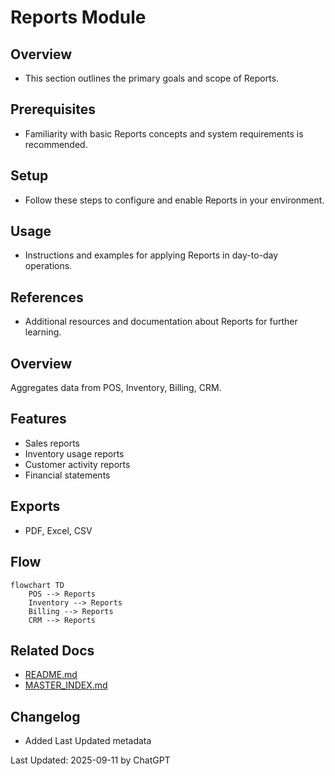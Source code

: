 # Reports Module

## Overview
- This section outlines the primary goals and scope of Reports.

## Prerequisites
- Familiarity with basic Reports concepts and system requirements is recommended.

## Setup
- Follow these steps to configure and enable Reports in your environment.

## Usage
- Instructions and examples for applying Reports in day-to-day operations.

## References
- Additional resources and documentation about Reports for further learning.


## Overview
Aggregates data from POS, Inventory, Billing, CRM.

## Features
- Sales reports
- Inventory usage reports
- Customer activity reports
- Financial statements

## Exports
- PDF, Excel, CSV

## Flow
```mermaid
flowchart TD
    POS --> Reports
    Inventory --> Reports
    Billing --> Reports
    CRM --> Reports
```

## Related Docs
- [README.md](README.md)
- [MASTER_INDEX.md](MASTER_INDEX.md)


## Changelog
- Added Last Updated metadata

Last Updated: 2025-09-11 by ChatGPT
